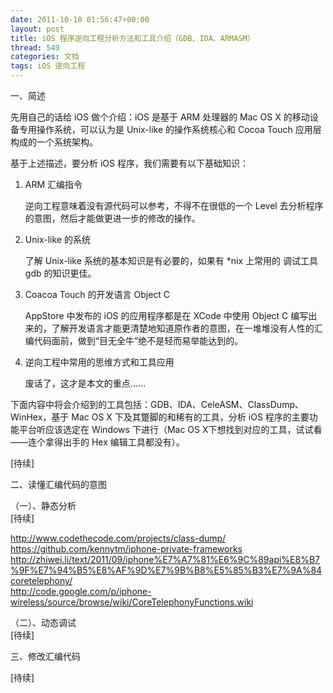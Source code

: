 ```yaml
---
date: 2011-10-10 01:56:47+00:00
layout: post
title: iOS 程序逆向工程分析方法和工具介绍（GDB、IDA、ARMASM）
thread: 549
categories: 文档
tags: iOS 逆向工程
---
```


一、简述  
  
先用自己的话给 iOS 做个介绍：iOS 是基于 ARM 处理器的 Mac OS X 的移动设备专用操作系统，可以认为是 Unix-like 的操作系统核心和 Cocoa Touch 应用层构成的一个系统架构。  
  
基于上述描述，要分析 iOS 程序，我们需要有以下基础知识：<!-- more -->  
  
1. ARM 汇编指令  
  
   逆向工程意味着没有源代码可以参考，不得不在很低的一个 Level 去分析程序的意图，然后才能做更进一步的修改的操作。  
  
2. Unix-like 的系统  
  
   了解 Unix-like 系统的基本知识是有必要的，如果有 *nix 上常用的 调试工具 gdb 的知识更佳。  
  
3. Coacoa Touch 的开发语言 Object C  
  
   AppStore 中发布的 iOS 的应用程序都是在 XCode 中使用 Object C 编写出来的，了解开发语言才能更清楚地知道原作者的意图，在一堆堆没有人性的汇编代码面前，做到“目无全牛”绝不是轻而易举能达到的。  
  
0. 逆向工程中常用的思维方式和工具应用  
  
   废话了，这才是本文的重点……  
  
  下面内容中将会介绍到的工具包括：GDB、IDA、CeleASM、ClassDump、WinHex，基于 Mac OS X 下及其蹩脚的和稀有的工具，分析 iOS 程序的主要功能平台听应该选定在 Windows 下进行（Mac OS X下想找到对应的工具，试试看——连个拿得出手的 Hex 编辑工具都没有）。  
  
  
[待续]  
  
二、读懂汇编代码的意图  
  
  
（一）、静态分析  
[待续]  
  
http://www.codethecode.com/projects/class-dump/  
https://github.com/kennytm/iphone-private-frameworks  
http://zhiwei.li/text/2011/09/iphone%E7%A7%81%E6%9C%89api%E8%B7%9F%E7%94%B5%E8%AF%9D%E7%9B%B8%E5%85%B3%E7%9A%84coretelephony/  
http://code.google.com/p/iphone-wireless/source/browse/wiki/CoreTelephonyFunctions.wiki  
  
（二）、动态调试  
[待续]  
  
三、修改汇编代码  
  
[待续]  

